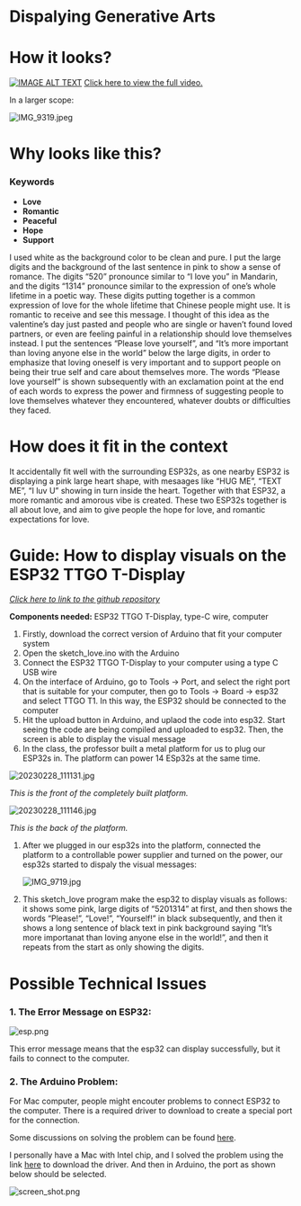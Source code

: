 # Dispalying Generative Arts

# How it looks?

[![IMAGE ALT TEXT](http://img.youtube.com/vi/JSUE-Y-mXNA/0.jpg)](http://www.youtube.com/watch?v=JSUE-Y-mXNA "Love Yourself")
[Click here to view the full video.](https://youtu.be/JSUE-Y-mXNA)

In a larger scope:

![IMG_9319.jpeg](IMG_9319.jpeg)

# Why looks like this?

### Keywords

- **Love**
- **Romantic**
- **Peaceful**
- **Hope**
- **Support**

I used white as the background color to be clean and pure. I put the large digits and the background of the last sentence in pink to show a sense of romance. The digits “520” pronounce similar to “I love you” in Mandarin, and the digits “1314” pronounce similar to the expression of one’s whole lifetime in a poetic way. These digits putting together is a common expression of love for the whole lifetime that Chinese people might use. It is romantic to receive and see this message. I thought of this idea as the valentine’s day just pasted and people who are single or haven’t found loved partners, or even are feeling painful in a relationship should love themselves instead. I put the sentences “Please love yourself”, and “It’s more important than loving anyone else in the world” below the large digits, in order to emphasize that loving oneself is very important and to support people on being their true self and care about themselves more. The words “Please love yourself” is shown subsequently with an exclamation point at the end of each words to express the power and firmness of suggesting people to love themselves whatever they encountered, whatever doubts or difficulties they faced.

# How does it fit in the context

It accidentally fit well with the surrounding ESP32s, as one nearby ESP32 is displaying a pink large heart shape, with mesaages like “HUG ME”, “TEXT ME”, “I luv U” showing in turn inside the heart. Together with that ESP32, a more romantic and amorous vibe is created. These two ESP32s together is all about love, and aim to give people the hope for love, and romantic expectations for love.

# Guide: How to display visuals on the ESP32 TTGO T-Display

[*Click here to link to the github repository*](https://github.com/Amandaaa00/Generative_Arts)

**Components needed:** ESP32 TTGO T-Display, type-C wire, computer

1. Firstly, download the correct version of Arduino that fit your computer system
2. Open the sketch_love.ino with the Arduino
3. Connect the ESP32 TTGO T-Display to your computer using a type C USB wire
4. On the interface of Arduino, go to Tools → Port, and select the right port that is suitable for your computer, then go to Tools → Board → esp32 and select TTGO T1. In this way, the ESP32 should be connected to the computer
5. Hit the upload button in Arduino, and uplaod the code into esp32. Start seeing the code are being compiled and uploaded to esp32. Then, the screen is able to display the visual message
6. In the class, the professor built a metal platform for us to plug our ESP32s in. The platform can power 14 ESp32s at the same time.

![20230228_111131.jpg](20230228_111131.jpg)

*This is the front of the completely built platform.*

![20230228_111146.jpg](20230228_111146.jpg)

*This is the back of the platform.*

1. After we plugged in our esp32s into the platform, connected the platform to a controllable power supplier and turned on the power, our esp32s started to dispaly the visual messages:
    
    ![IMG_9719.jpg](IMG_9719.jpg)
    
2. This sketch_love program make the esp32 to display visuals as follows: it shows some pink, large digits of “5201314” at first, and then shows the words “Please!”, “Love!”, “Yourself!” in black subsequently, and then it shows a long sentence of black text in pink background saying “It’s more importanat than loving anyone else in the world!”, and then it repeats from the start as only showing the digits.

# Possible Technical Issues

### 1. The Error Message on ESP32:

![esp.png](esp.png)

This error message means that the esp32 can display successfully, but it fails to connect to the computer. 

### 2. The Arduino Problem:

For Mac computer, people might encouter problems to connect ESP32 to the computer. There is a required driver to download to create a special port for the connection.

Some discussions on solving the problem can be found [here](https://github.com/Xinyuan-LilyGO/LilyGo-T-Call-SIM800/issues/139#issuecomment-904390716).

I personally have a Mac with Intel chip, and I solved the problem using the link [here](http://www.wch-ic.com/downloads/CH341SER_MAC_ZIP.html) to download the driver. And then in Arduino, the port as shown below should be selected.

![screen_shot.png](screen_shot.png)
